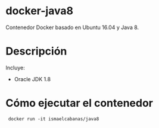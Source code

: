 # docker-java8
Contenedor Docker basado en Ubuntu 16.04 y Java 8.

# Descripción
Incluye:
- Oracle JDK 1.8 

# Cómo ejecutar el contenedor
`` docker run -it ismaelcabanas/java8``
